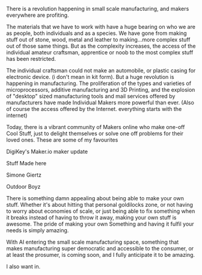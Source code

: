 There is a revolution happening in small scale manufacturing, and makers everywhere are profiting.

The materials that we have to work with have a huge bearing on who we are as people, both individuals and as a species. We have gone from making stuff out of stone, wood, metal and leather to making...more complex stuff out of those same things. But as the complexity increases, the access of the individual amateur craftsman, apprentice or noob to the most complex stuff has been restricted. 


The individual craftsman could not make an automobile, or plastic casing for electronic device. (i don't mean in kit form). But a huge revolution is happening in manufacturing. The proliferation of the types and varieties of microprocessors, additive manufacturing and 3D Printing, and the explosion of "desktop" sized manufacturing tools and mail services offered by manufacturers have made Individual Makers more powerful than ever. (Also of course the access offered by the Internet. everything starts with the internet)

Today, there is a vibrant community of Makers online who make one-off Cool Stuff, just to delight themselves or solve one off problems for their loved ones. These are some of my favourites

DigiKey's Maker.io maker update 

Stuff Made here

Simone Giertz

Outdoor Boyz



There is something damn appealing about being able to make your own stuff. Whether it's about hitting that personal goldilocks zone, or not having to worry about economies of scale, or just being able to fix something when it breaks instead of having to throw it away, making your own stuff is awesome. The pride of making your own Something and having it fulfil your needs is simply amazing. 

With AI entering the small scale manufacturing space, something that makes manufacturing super democratic and accessible to the consumer, or at least the prosumer, is coming soon, and I fully anticipate it to be amazing.

I also want in. 